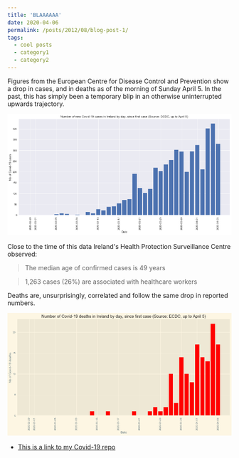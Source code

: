 ```yaml
---
title: 'BLAAAAAA'
date: 2020-04-06
permalink: /posts/2012/08/blog-post-1/
tags:
  - cool posts
  - category1
  - category2
---
```



Figures from the European Centre for Disease Control and Prevention show a drop in cases, and in deaths as of the morning of Sunday April 5. In the past, this has simply been a temporary blip in an otherwise uninterrupted upwards trajectory.

![Daily cases in Ireland](/images/ireland_cases_0504.jpg)

Close to the time of this data Ireland's Health Protection Surveillance Centre observed:

> The median age of confirmed cases is 49 years

> 1,263 cases (26%) are associated with healthcare workers

Deaths are, unsurprisingly, correlated and follow the same drop in reported numbers.

![Daily cases in Ireland](/images/ireland_deaths_0504.jpg)

* [This is a link to my Covid-19 repo](https://github.com/aodhanlutetiae/covid)
